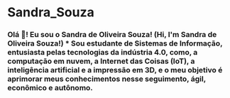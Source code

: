 # Sandra_Souza
### Olá 👋! Eu sou o Sandra de Oliveira Souza! (Hi, I'm Sandra de Oliveira Souza!)       * Sou estudante de Sistemas de Informação, entusiasta pelas tecnologias da indústria 4.0, como, a computação em nuvem, a Internet das Coisas (IoT), a inteligência artificial e a impressão em 3D, e o meu objetivo é aprimorar meus conhecimentos nesse seguimento, ágil, econômico e autônomo. 
